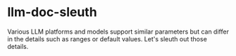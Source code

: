 # llm-doc-sleuth
Various LLM platforms and models support similar parameters but can differ in the details such as ranges or default values. Let's sleuth out those details.
